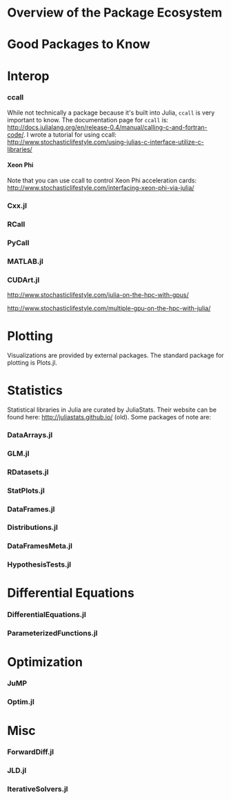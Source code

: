 
# Overview of the Package Ecosystem

# Good Packages to Know

# Interop

### ccall

While not technically a package because it's built into Julia, `ccall` is very important to know. The documentation page for `ccall` is: http://docs.julialang.org/en/release-0.4/manual/calling-c-and-fortran-code/. I wrote a tutorial for using ccall: http://www.stochasticlifestyle.com/using-julias-c-interface-utilize-c-libraries/

#### Xeon Phi

Note that you can use ccall to control Xeon Phi acceleration cards: http://www.stochasticlifestyle.com/interfacing-xeon-phi-via-julia/

### Cxx.jl

### RCall

### PyCall

### MATLAB.jl

### CUDArt.jl

http://www.stochasticlifestyle.com/julia-on-the-hpc-with-gpus/

http://www.stochasticlifestyle.com/multiple-gpu-on-the-hpc-with-julia/

# Plotting

Visualizations are provided by external packages. The standard package for plotting is Plots.jl. 

# Statistics

Statistical libraries in Julia are curated by JuliaStats. Their website can be found here: http://juliastats.github.io/ (old). Some packages of note are:

### DataArrays.jl

### GLM.jl

### RDatasets.jl

### StatPlots.jl

### DataFrames.jl

### Distributions.jl

### DataFramesMeta.jl

### HypothesisTests.jl

# Differential Equations

### DifferentialEquations.jl

### ParameterizedFunctions.jl

# Optimization

### JuMP

### Optim.jl

# Misc

### ForwardDiff.jl

### JLD.jl

### IterativeSolvers.jl

